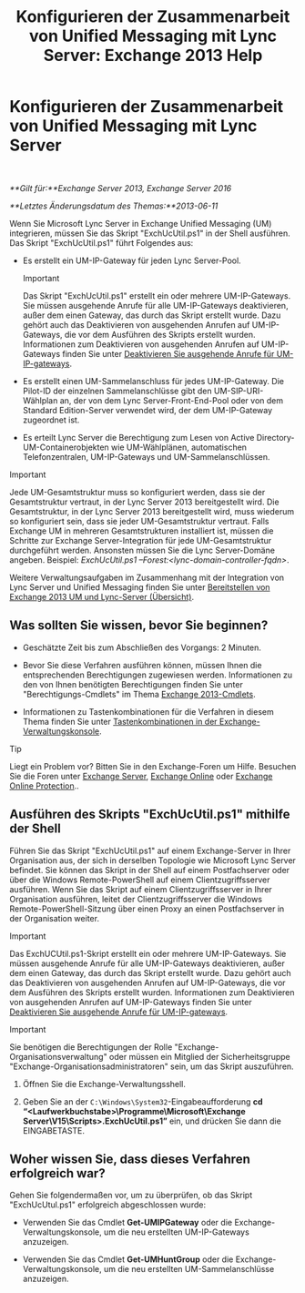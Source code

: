 ﻿---
title: 'Konfigurieren der Zusammenarbeit von Unified Messaging mit Lync Server: Exchange 2013 Help'
TOCTitle: Konfigurieren der Zusammenarbeit von Unified Messaging mit Lync Server
ms:assetid: 29bdddbf-75d5-4c92-988e-c8506ecc7a1c
ms:mtpsurl: https://technet.microsoft.com/de-de/library/JJ966276(v=EXCHG.150)
ms:contentKeyID: 52062849
ms.date: 04/24/2018
mtps_version: v=EXCHG.150
ms.translationtype: HT
---

# Konfigurieren der Zusammenarbeit von Unified Messaging mit Lync Server

 

_**Gilt für:**Exchange Server 2013, Exchange Server 2016_

_**Letztes Änderungsdatum des Themas:**2013-06-11_

Wenn Sie Microsoft Lync Server in Exchange Unified Messaging (UM) integrieren, müssen Sie das Skript "ExchUcUtil.ps1" in der Shell ausführen. Das Skript "ExchUcUtil.ps1" führt Folgendes aus:

  - Es erstellt ein UM-IP-Gateway für jeden Lync Server-Pool.
    

    > [!IMPORTANT]
    > Das Skript "ExchUcUtil.ps1" erstellt ein oder mehrere UM-IP-Gateways. Sie müssen ausgehende Anrufe für alle UM-IP-Gateways deaktivieren, außer dem einen Gateway, das durch das Skript erstellt wurde. Dazu gehört auch das Deaktivieren von ausgehenden Anrufen auf UM-IP-Gateways, die vor dem Ausführen des Skripts erstellt wurden. Informationen zum Deaktivieren von ausgehenden Anrufen auf UM-IP-Gateways finden Sie unter <A href="disable-outgoing-calls-on-um-ip-gateways-exchange-2013-help.md">Deaktivieren Sie ausgehende Anrufe für UM-IP-gateways</A>.



  - Es erstellt einen UM-Sammelanschluss für jedes UM-IP-Gateway. Die Pilot-ID der einzelnen Sammelanschlüsse gibt den UM-SIP-URI-Wählplan an, der von dem Lync Server-Front-End-Pool oder von dem Standard Edition-Server verwendet wird, der dem UM-IP-Gateway zugeordnet ist.

  - Es erteilt Lync Server die Berechtigung zum Lesen von Active Directory-UM-Containerobjekten wie UM-Wählplänen, automatischen Telefonzentralen, UM-IP-Gateways und UM-Sammelanschlüssen.


> [!IMPORTANT]
> Jede UM-Gesamtstruktur muss so konfiguriert werden, dass sie der Gesamtstruktur vertraut, in der Lync Server 2013 bereitgestellt wird. Die Gesamtstruktur, in der Lync Server 2013 bereitgestellt wird, muss wiederum so konfiguriert sein, dass sie jeder UM-Gesamtstruktur vertraut. Falls Exchange UM in mehreren Gesamtstrukturen installiert ist, müssen die Schritte zur Exchange Server-Integration für jede UM-Gesamtstruktur durchgeführt werden. Ansonsten müssen Sie die Lync Server-Domäne angeben. Beispiel: <EM>ExchUcUtil.ps1 –Forest:&lt;lync-domain-controller-fqdn&gt;</EM>.



Weitere Verwaltungsaufgaben im Zusammenhang mit der Integration von Lync Server und Unified Messaging finden Sie unter [Bereitstellen von Exchange 2013 UM und Lync-Server (Übersicht)](deploying-exchange-2013-um-and-lync-server-overview-exchange-2013-help.md).

## Was sollten Sie wissen, bevor Sie beginnen?

  - Geschätzte Zeit bis zum Abschließen des Vorgangs: 2 Minuten.

  - Bevor Sie diese Verfahren ausführen können, müssen Ihnen die entsprechenden Berechtigungen zugewiesen werden. Informationen zu den von Ihnen benötigten Berechtigungen finden Sie unter "Berechtigungs-Cmdlets" im Thema [Exchange 2013-Cmdlets](https://technet.microsoft.com/de-de/library/bb124413\(v=exchg.150\)).

  - Informationen zu Tastenkombinationen für die Verfahren in diesem Thema finden Sie unter [Tastenkombinationen in der Exchange-Verwaltungskonsole](keyboard-shortcuts-in-the-exchange-admin-center-exchange-online-protection-help.md).


> [!TIP]
> Liegt ein Problem vor? Bitten Sie in den Exchange-Foren um Hilfe. Besuchen Sie die Foren unter <A href="https://go.microsoft.com/fwlink/p/?linkid=60612">Exchange Server</A>, <A href="https://go.microsoft.com/fwlink/p/?linkid=267542">Exchange Online</A> oder <A href="https://go.microsoft.com/fwlink/p/?linkid=285351">Exchange Online Protection</A>..



## Ausführen des Skripts "ExchUcUtil.ps1" mithilfe der Shell

Führen Sie das Skript "ExchUcUtil.ps1" auf einem Exchange-Server in Ihrer Organisation aus, der sich in derselben Topologie wie Microsoft Lync Server befindet. Sie können das Skript in der Shell auf einem Postfachserver oder über die Windows Remote-PowerShell auf einem Clientzugriffsserver ausführen. Wenn Sie das Skript auf einem Clientzugriffsserver in Ihrer Organisation ausführen, leitet der Clientzugriffsserver die Windows Remote-PowerShell-Sitzung über einen Proxy an einen Postfachserver in der Organisation weiter.


> [!IMPORTANT]
> Das ExchUCUtil.ps1-Skript erstellt ein oder mehrere UM-IP-Gateways. Sie müssen ausgehende Anrufe für alle UM-IP-Gateways deaktivieren, außer dem einen Gateway, das durch das Skript erstellt wurde. Dazu gehört auch das Deaktivieren von ausgehenden Anrufen auf UM-IP-Gateways, die vor dem Ausführen des Skripts erstellt wurden. Informationen zum Deaktivieren von ausgehenden Anrufen auf UM-IP-Gateways finden Sie unter <A href="disable-outgoing-calls-on-um-ip-gateways-exchange-2013-help.md">Deaktivieren Sie ausgehende Anrufe für UM-IP-gateways</A>.




> [!IMPORTANT]
> Sie benötigen die Berechtigungen der Rolle "Exchange-Organisationsverwaltung" oder müssen ein Mitglied der Sicherheitsgruppe "Exchange-Organisationsadministratoren" sein, um das Skript auszuführen.



1.  Öffnen Sie die Exchange-Verwaltungsshell.

2.  Geben Sie an der `C:\Windows\System32`-Eingabeaufforderung **cd “\<Laufwerkbuchstabe\>\\Programme\\Microsoft\\Exchange Server\\V15\\Scripts\>.ExchUcUtil.ps1”** ein, und drücken Sie dann die EINGABETASTE.

## Woher wissen Sie, dass dieses Verfahren erfolgreich war?

Gehen Sie folgendermaßen vor, um zu überprüfen, ob das Skript "ExchUcUtul.ps1" erfolgreich abgeschlossen wurde:

  - Verwenden Sie das Cmdlet **Get-UMIPGateway** oder die Exchange-Verwaltungskonsole, um die neu erstellten UM-IP-Gateways anzuzeigen.

  - Verwenden Sie das Cmdlet **Get-UMHuntGroup** oder die Exchange-Verwaltungskonsole, um die neu erstellten UM-Sammelanschlüsse anzuzeigen.

